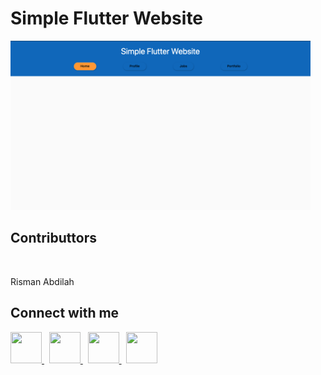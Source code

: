 # Simple Flutter Website

<p>
<img src="assets/foto.png" width="480" alt="Image"/>
</p>

## Contributtors

<img src="https://github.com/rismandev/kost/blob/master/src/assets/demo/me.jpg" width="100" alt=""/>

Risman Abdilah

## Connect with me

<div>
    <a href="tell:089647329246" target="_blank">
        <img src="https://github.com/rismandev/flutterUI_authentication/blob/master/assets/connect/whatsapp.png" width="50" height="50" alt=""/>
    </a>
    &nbsp;
    <a href="https://www.linkedin.com/in/rismandev" target="_blank">
        <img src="https://github.com/rismandev/flutterUI_authentication/blob/master/assets/connect/linkedin.png" width="50" height="50" alt=""/>
    </a>
    &nbsp;
    <a href="https://www.facebook.com/risman.abdilah.58" target="_blank">
        <img src="https://github.com/rismandev/flutterUI_authentication/blob/master/assets/connect/facebook.png" width="50" height="50" alt=""/>
    </a>
    &nbsp;
    <a href="https://www.instagram.com/rismandev" target="_blank">
        <img src="https://github.com/rismandev/flutterUI_authentication/blob/master/assets/connect/instagram.png" width="50" height="50" alt=""/>
    </a>
</div>